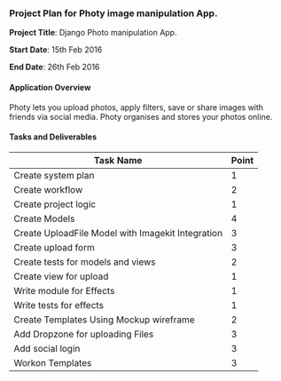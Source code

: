 ### Project Plan for Photy image manipulation App.

**Project Title**: Django Photo manipulation App.  

**Start Date**: 15th Feb 2016

**End Date**: 26th Feb 2016

#### Application Overview
Photy lets you upload photos, apply filters, save or share images with friends via social media. Photy  organises and stores your photos online.

#### Tasks and Deliverables

| Task Name                                     | Point |
|----------------------------------------------|-------|
| Create system  plan                          	|    1   |
| Create workflow                               |   2    |
| Create project logic                                |   1    |
| Create Models                                 |    4   |
| Create UploadFile Model with Imagekit Integration |   3    |
| Create upload form                            |   3    |
| Create tests for models and views                |   2    |
| Create view for upload                        |   1    |
| Write module for Effects                      |  1     |
| Write tests for effects                       |  1     |
| Create Templates Using Mockup  wireframe     	|   2    |
| Add Dropzone for uploading Files              |  3     |
| Add social login                             	|   3    |
| Workon Templates                            	|    3   |


